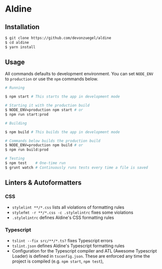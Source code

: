 # Aldine #

## Installation ##

```bash
$ git clone https://github.com/devonzuegel/aldine
$ cd aldine
$ yarn install
```

## Usage ##

All commands defaults to development environment. You can set `NODE_ENV` to `production` or use the `npm` commands below.

```bash
# Running

$ npm start # This starts the app in development mode

# Starting it with the production build
$ NODE_ENV=production npm start # or
$ npm run start:prod

# Building

$ npm build # This builds the app in development mode

# Commands below builds the production build
$ NODE_ENV=production npm build # or
$ npm run build:prod

# Testing
$ npm test    # One-time run
$ grunt watch # Continuously runs tests every time a file is saved
```

## Linters & Autoformatters ##

### CSS ###
- `stylelint **/*.css` lists all violations of formatting rules
- `stylefmt -r **/*.css -c .stylelintrc` fixes some violations
- `.stylelintrc` defines Aldine's CSS formatting rules

### Typescript ###

- `tslint --fix src/**/*.ts?` fixes Typescript errors
- `tslint.json` defines Aldine's Typescript formatting rules
- Configuration for the Typescript compiler and ATL (Awesome Typescript Loader) is defined in `tsconfig.json`. These are enforced any time the project is compiled (e.g. `npm start`, `npm test`),

